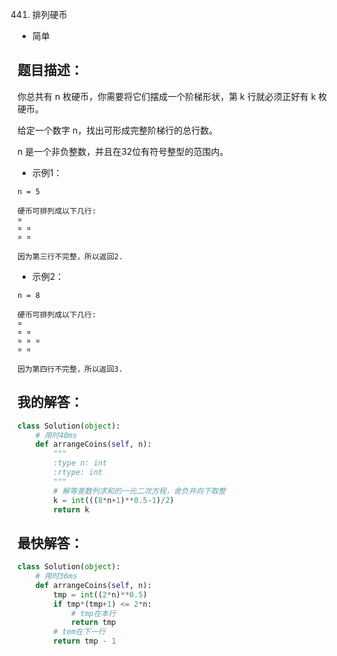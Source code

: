 441. 排列硬币

- 简单

## 题目描述：
你总共有 n 枚硬币，你需要将它们摆成一个阶梯形状，第 k 行就必须正好有 k 枚硬币。

给定一个数字 n，找出可形成完整阶梯行的总行数。

n 是一个非负整数，并且在32位有符号整型的范围内。

- 示例1：
```
n = 5

硬币可排列成以下几行:
¤
¤ ¤
¤ ¤

因为第三行不完整，所以返回2.
```

- 示例2：
```
n = 8

硬币可排列成以下几行:
¤
¤ ¤
¤ ¤ ¤
¤ ¤

因为第四行不完整，所以返回3.
```


## 我的解答：
``` python
class Solution(object):
    # 用时40ms
    def arrangeCoins(self, n):
        """
        :type n: int
        :rtype: int
        """
        # 解等差数列求和的一元二次方程，舍负并向下取整
        k = int(((8*n+1)**0.5-1)/2)
        return k
```

## 最快解答：
``` python
class Solution(object):
    # 用时36ms
    def arrangeCoins(self, n):
        tmp = int((2*n)**0.5)
        if tmp*(tmp+1) <= 2*n:
            # tmp在本行
            return tmp
        # tem在下一行
        return tmp - 1
```
